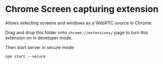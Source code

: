 Chrome Screen capturing extension
=================================

Allows selecting screens and windows as a WebRTC source in Chrome.

Drag and drop this folder onto `chrome://extensions/` page to turn this extension
on in developer mode.

Then start server in secure mode:

    npm start --secure


